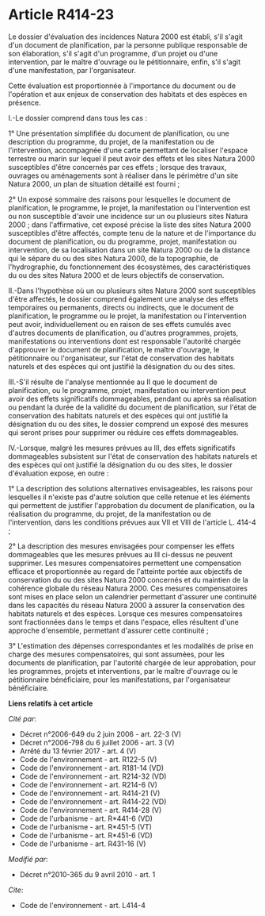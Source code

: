# Article R414-23

Le dossier d'évaluation des incidences Natura 2000 est établi, s'il s'agit d'un document de planification, par la personne
publique responsable de son élaboration, s'il s'agit d'un programme, d'un projet ou d'une intervention, par le maître
d'ouvrage ou le pétitionnaire, enfin, s'il s'agit d'une manifestation, par l'organisateur. 

Cette évaluation est proportionnée à l'importance du document ou de l'opération et aux enjeux de conservation des habitats et
des espèces en présence.

I.-Le dossier comprend dans tous les cas : 

1° Une présentation simplifiée du document de planification, ou une description du programme, du projet, de la manifestation
ou de l'intervention, accompagnée d'une carte permettant de localiser l'espace terrestre ou marin sur lequel il peut avoir
des effets et les sites Natura 2000 susceptibles d'être concernés par ces effets ; lorsque des travaux, ouvrages ou
aménagements sont à réaliser dans le périmètre d'un site Natura 2000, un plan de situation détaillé est fourni ; 

2° Un exposé sommaire des raisons pour lesquelles le document de planification, le programme, le projet, la manifestation ou
l'intervention est ou non susceptible d'avoir une incidence sur un ou plusieurs sites Natura 2000 ; dans l'affirmative, cet
exposé précise la liste des sites Natura 2000 susceptibles d'être affectés, compte tenu de la nature et de l'importance du
document de planification, ou du programme, projet, manifestation ou intervention, de sa localisation dans un site Natura
2000 ou de la distance qui le sépare du ou des sites Natura 2000, de la topographie, de l'hydrographie, du fonctionnement des
écosystèmes, des caractéristiques du ou des sites Natura 2000 et de leurs objectifs de conservation. 

II.-Dans l'hypothèse où un ou plusieurs sites Natura 2000 sont susceptibles d'être affectés, le dossier comprend également
une analyse des effets temporaires ou permanents, directs ou indirects, que le document de planification, le programme ou le
projet, la manifestation ou l'intervention peut avoir, individuellement ou en raison de ses effets cumulés avec d'autres
documents de planification, ou d'autres programmes, projets, manifestations ou interventions dont est responsable l'autorité
chargée d'approuver le document de planification, le maître d'ouvrage, le pétitionnaire ou l'organisateur, sur l'état de
conservation des habitats naturels et des espèces qui ont justifié la désignation du ou des sites. 

III.-S'il résulte de l'analyse mentionnée au II que le document de planification, ou le programme, projet, manifestation ou
intervention peut avoir des effets significatifs dommageables, pendant ou après sa réalisation ou pendant la durée de la
validité du document de planification, sur l'état de conservation des habitats naturels et des espèces qui ont justifié la
désignation du ou des sites, le dossier comprend un exposé des mesures qui seront prises pour supprimer ou réduire ces effets
dommageables. 

IV.-Lorsque, malgré les mesures prévues au III, des effets significatifs dommageables subsistent sur l'état de conservation
des habitats naturels et des espèces qui ont justifié la désignation du ou des sites, le dossier d'évaluation expose, en
outre : 

1° La description des solutions alternatives envisageables, les raisons pour lesquelles il n'existe pas d'autre solution que
celle retenue et les éléments qui permettent de justifier l'approbation du document de planification, ou la réalisation du
programme, du projet, de la manifestation ou de l'intervention, dans les conditions prévues aux VII et VIII de l'article L.
414-4 ; 

2° La description des mesures envisagées pour compenser les effets dommageables que les mesures prévues au III ci-dessus ne
peuvent supprimer. Les mesures compensatoires permettent une compensation efficace et proportionnée au regard de l'atteinte
portée aux objectifs de conservation du ou des sites Natura 2000 concernés et du maintien de la cohérence globale du réseau
Natura 2000. Ces mesures compensatoires sont mises en place selon un calendrier permettant d'assurer une continuité dans les
capacités du réseau Natura 2000 à assurer la conservation des habitats naturels et des espèces. Lorsque ces mesures
compensatoires sont fractionnées dans le temps et dans l'espace, elles résultent d'une approche d'ensemble, permettant
d'assurer cette continuité ; 

3° L'estimation des dépenses correspondantes et les modalités de prise en charge des mesures compensatoires, qui sont
assumées, pour les documents de planification, par l'autorité chargée de leur approbation, pour les programmes, projets et
interventions, par le maître d'ouvrage ou le pétitionnaire bénéficiaire, pour les manifestations, par l'organisateur
bénéficiaire.

**Liens relatifs à cet article**

_Cité par_:

  - Décret n°2006-649 du 2 juin 2006 - art. 22-3 (V)
  - Décret n°2006-798 du 6 juillet 2006 - art. 3 (V)
  - Arrêté du 13 février 2017 - art. 4 (V)
  - Code de l'environnement - art. R122-5 (V)
  - Code de l'environnement - art. R181-14 (VD)
  - Code de l'environnement - art. R214-32 (VD)
  - Code de l'environnement - art. R214-6 (V)
  - Code de l'environnement - art. R414-21 (V)
  - Code de l'environnement - art. R414-22 (VD)
  - Code de l'environnement - art. R414-28 (V)
  - Code de l'urbanisme - art. R*441-6 (VD)
  - Code de l'urbanisme - art. R*451-5 (VT)
  - Code de l'urbanisme - art. R*451-6 (VD)
  - Code de l'urbanisme - art. R431-16 (V)

_Modifié par_:

  - Décret n°2010-365 du 9 avril 2010 - art. 1

_Cite_:

  - Code de l'environnement - art. L414-4
